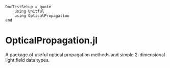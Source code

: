 ```@meta
DocTestSetup = quote
    using Unitful
    using OpticalPropagation
end
```
# OpticalPropagation.jl

A package of useful optical propagation methods and simple 2-dimensional light field data types.
